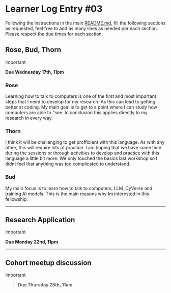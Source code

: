 # Learner Log Entry #03

Following the instructions in the main [README.md](README.md/#entries-instructions), fill the following sections as requested, feel free to add as many lines as needed per each section. Please respect the due times for each section.

## Rose, Bud, Thorn

> [!IMPORTANT]
> **Due Wednesday 17th, 11pm**

### Rose
Learning how to talk to computers is one of the first and most important steps that I need to develop for my research. As this can lead to getting better at coding. My main goal is to get to a point where I can study how computers are able to "see. In conclusion this applies directly to my research in every way.

### Thorn
I think it will be challenging to get profficient with this language. As with any other, this will require lots of practice. I am hoping that we have some time during the sessions or through activities to develop and practice with this language a little bit more. We only touched the basics last workshop so I didnt feel that anything was too complicated to understand. 

### Bud
My main focus is to learn how to talk to computers, LLM ,CyVerse and training AI models. This is the main reasons why Im interested in this fellowship. 


---

## Research Application

> [!IMPORTANT]
> **Due Monday 22nd, 11pm**


---

## Cohort meetup discussion

> [!IMPORTANT]

> **Due Thursday 25th, 11am**
